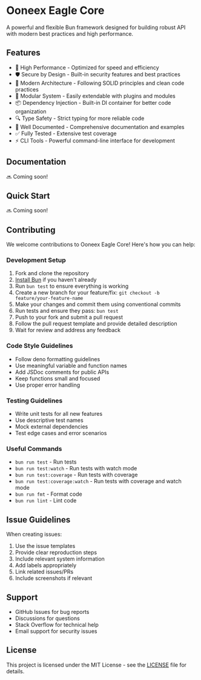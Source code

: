 # Ooneex Eagle Core

A powerful and flexible Bun framework designed for building robust API with
modern best practices and high performance.

## Features

- 🚀 High Performance - Optimized for speed and efficiency
- 🛡️ Secure by Design - Built-in security features and best practices
- 🎯 Modern Architecture - Following SOLID principles and clean code practices
- 🔌 Modular System - Easily extendable with plugins and modules
- 📦 Dependency Injection - Built-in DI container for better code organization
- 🔍 Type Safety - Strict typing for more reliable code
- 📝 Well Documented - Comprehensive documentation and examples
- ✅ Fully Tested - Extensive test coverage
- ⚡ CLI Tools - Powerful command-line interface for development

## Documentation

🔜 Coming soon!

## Quick Start

🔜 Coming soon!

## Contributing

We welcome contributions to Ooneex Eagle Core! Here's how you can help:

### Development Setup

1. Fork and clone the repository
2. [Install Bun](https://bun.sh/docs/installation) if you haven't already
3. Run `bun test` to ensure everything is working
4. Create a new branch for your feature/fix:
   `git checkout -b feature/your-feature-name`
5. Make your changes and commit them using conventional commits
6. Run tests and ensure they pass: `bun test`
7. Push to your fork and submit a pull request
8. Follow the pull request template and provide detailed description
9. Wait for review and address any feedback

### Code Style Guidelines

- Follow deno formatting guidelines
- Use meaningful variable and function names
- Add JSDoc comments for public APIs
- Keep functions small and focused
- Use proper error handling

### Testing Guidelines

- Write unit tests for all new features
- Use descriptive test names
- Mock external dependencies
- Test edge cases and error scenarios

### Useful Commands

- `bun run test` - Run tests
- `bun run test:watch` - Run tests with watch mode
- `bun run test:coverage` - Run tests with coverage
- `bun run test:coverage:watch` - Run tests with coverage and watch mode
- `bun run fmt` - Format code
- `bun run lint` - Lint code

## Issue Guidelines

When creating issues:

1. Use the issue templates
2. Provide clear reproduction steps
3. Include relevant system information
4. Add labels appropriately
5. Link related issues/PRs
6. Include screenshots if relevant

## Support

- GitHub Issues for bug reports
- Discussions for questions
- Stack Overflow for technical help
- Email support for security issues

## License

This project is licensed under the MIT License - see the [LICENSE](LICENSE) file
for details.

